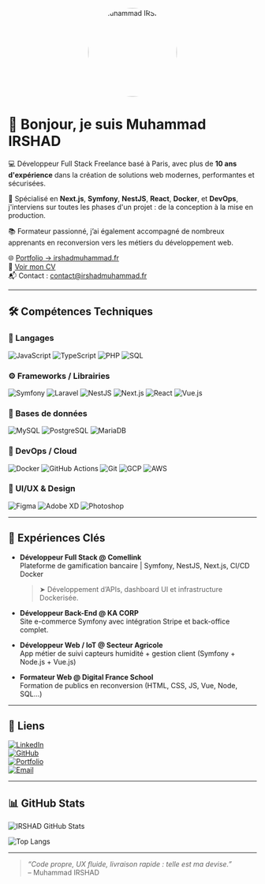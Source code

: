 <p align="center">
  <img src="https://github.com/mirshaddev/kashifir/blob/main/img/IMG-3958.png?raw=true" width="180" alt="Muhammad IRSHAD" style="border-radius: 50%;" />
</p>

# 👋 Bonjour, je suis Muhammad IRSHAD

💻 Développeur Full Stack Freelance basé à Paris, avec plus de **10 ans d'expérience** dans la création de solutions web modernes, performantes et sécurisées.

🎯 Spécialisé en **Next.js**, **Symfony**, **NestJS**, **React**, **Docker**, et **DevOps**, j'interviens sur toutes les phases d'un projet : de la conception à la mise en production.

📚 Formateur passionné, j’ai également accompagné de nombreux apprenants en reconversion vers les métiers du développement web.

🌐 [Portfolio → irshadmuhammad.fr](https://irshadmuhammad.fr)  
📄 [Voir mon CV](https://irshadmuhammad.fr/cv)  
📬 Contact : [contact@irshadmuhammad.fr](mailto:contact@irshadmuhammad.fr)

---

## 🛠️ Compétences Techniques

### 🧠 Langages  
![JavaScript](https://img.shields.io/badge/-JavaScript-05122A?style=flat&logo=javascript)
![TypeScript](https://img.shields.io/badge/-TypeScript-05122A?style=flat&logo=typescript)
![PHP](https://img.shields.io/badge/-PHP-05122A?style=flat&logo=php)
![SQL](https://img.shields.io/badge/-SQL-05122A?style=flat&logo=mysql)

### ⚙️ Frameworks / Librairies  
![Symfony](https://img.shields.io/badge/-Symfony-05122A?style=flat&logo=symfony)
![Laravel](https://img.shields.io/badge/-Laravel-05122A?style=flat&logo=laravel)
![NestJS](https://img.shields.io/badge/-NestJS-05122A?style=flat&logo=nestjs)
![Next.js](https://img.shields.io/badge/-Next.js-05122A?style=flat&logo=nextdotjs)
![React](https://img.shields.io/badge/-React-05122A?style=flat&logo=react)
![Vue.js](https://img.shields.io/badge/-Vue.js-05122A?style=flat&logo=vuedotjs)

### 💾 Bases de données  
![MySQL](https://img.shields.io/badge/-MySQL-05122A?style=flat&logo=mysql)
![PostgreSQL](https://img.shields.io/badge/-PostgreSQL-05122A?style=flat&logo=postgresql)
![MariaDB](https://img.shields.io/badge/-MariaDB-05122A?style=flat&logo=mariadb)

### 🐳 DevOps / Cloud  
![Docker](https://img.shields.io/badge/-Docker-05122A?style=flat&logo=docker)
![GitHub Actions](https://img.shields.io/badge/-GitHub%20Actions-05122A?style=flat&logo=githubactions)
![Git](https://img.shields.io/badge/-Git-05122A?style=flat&logo=git)
![GCP](https://img.shields.io/badge/-Google%20Cloud-05122A?style=flat&logo=googlecloud)
![AWS](https://img.shields.io/badge/-AWS-05122A?style=flat&logo=amazonaws)

### 🎨 UI/UX & Design  
![Figma](https://img.shields.io/badge/-Figma-05122A?style=flat&logo=figma)
![Adobe XD](https://img.shields.io/badge/-Adobe%20XD-05122A?style=flat&logo=adobexd)
![Photoshop](https://img.shields.io/badge/-Photoshop-05122A?style=flat&logo=adobe-photoshop)

---

## 💼 Expériences Clés

- **Développeur Full Stack @ Comellink**  
  Plateforme de gamification bancaire | Symfony, NestJS, Next.js, CI/CD Docker  
  > ➤ Développement d’APIs, dashboard UI et infrastructure Dockerisée.

- **Développeur Back-End @ KA CORP**  
  Site e-commerce Symfony avec intégration Stripe et back-office complet.

- **Développeur Web / IoT @ Secteur Agricole**  
  App métier de suivi capteurs humidité + gestion client (Symfony + Node.js + Vue.js)

- **Formateur Web @ Digital France School**  
  Formation de publics en reconversion (HTML, CSS, JS, Vue, Node, SQL...)

---

## 🔗 Liens

[![LinkedIn](https://img.shields.io/badge/-LinkedIn-05122A?style=flat&logo=linkedin)](https://www.linkedin.com/in/irshaddev)  
[![GitHub](https://img.shields.io/badge/-GitHub-05122A?style=flat&logo=github)](https://github.com/mirshaddev)  
[![Portfolio](https://img.shields.io/badge/-Portfolio-05122A?style=flat&logo=internetexplorer)](https://irshadmuhammad.fr)  
[![Email](https://img.shields.io/badge/-Email-05122A?style=flat&logo=gmail)](mailto:contact@irshadmuhammad.fr)

---

## 📊 GitHub Stats

![IRSHAD GitHub Stats](https://github-readme-stats.vercel.app/api?username=mirshaddev&show_icons=true&theme=tokyonight&count_private=true)

![Top Langs](https://github-readme-stats.vercel.app/api/top-langs/?username=mirshaddev&layout=compact&theme=tokyonight)

---

> *“Code propre, UX fluide, livraison rapide : telle est ma devise.”*  
> – Muhammad IRSHAD
